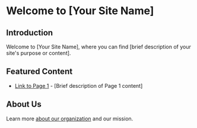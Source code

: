 # Welcome to [Your Site Name]

## Introduction

Welcome to [Your Site Name], where you can find [brief description of your site's purpose or content]. 

## Featured Content

- [Link to Page 1](pages/about.md) - [Brief description of Page 1 content]

## About Us

Learn more [about our organization](pages/about.md) and our mission.